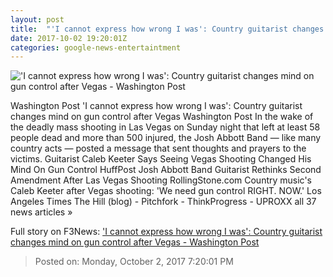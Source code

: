 ```yaml
---
layout: post
title:  "'I cannot express how wrong I was': Country guitarist changes mind on gun control after Vegas - Washington Post"
date: 2017-10-02 19:20:01Z
categories: google-news-entertaintment
---
```


!['I cannot express how wrong I was': Country guitarist changes mind on gun control after Vegas - Washington Post](https://img.washingtonpost.com/rf/image_1484w/2010-2019/Wires/Images/2017-10-02/Getty/856554434.jpg?t=20170517)

Washington Post 'I cannot express how wrong I was': Country guitarist changes mind on gun control after Vegas Washington Post In the wake of the deadly mass shooting in Las Vegas on Sunday night that left at least 58 people dead and more than 500 injured, the Josh Abbott Band — like many country acts — posted a message that sent thoughts and prayers to the victims. Guitarist Caleb Keeter Says Seeing Vegas Shooting Changed His Mind On Gun Control HuffPost Josh Abbott Band Guitarist Rethinks Second Amendment After Las Vegas Shooting RollingStone.com Country music's Caleb Keeter after Vegas shooting: 'We need gun control RIGHT. NOW.' Los Angeles Times The Hill (blog) - Pitchfork - ThinkProgress - UPROXX all 37 news articles »


Full story on F3News: ['I cannot express how wrong I was': Country guitarist changes mind on gun control after Vegas - Washington Post](http://www.f3nws.com/n/feMKTJ)

> Posted on: Monday, October 2, 2017 7:20:01 PM
